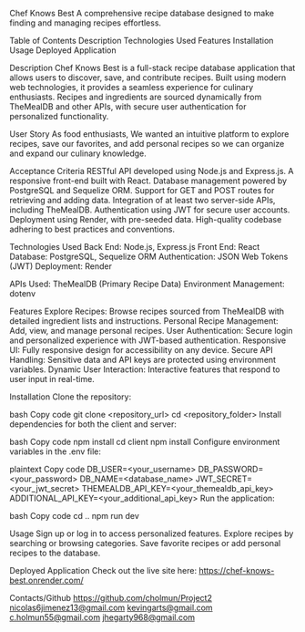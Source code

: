 Chef Knows Best
A comprehensive recipe database designed to make finding and managing recipes effortless.

Table of Contents
Description
Technologies Used
Features
Installation
Usage
Deployed Application

Description
Chef Knows Best is a full-stack recipe database application that allows users to discover, save, and contribute recipes. Built using modern web technologies, it provides a seamless experience for culinary enthusiasts. Recipes and ingredients are sourced dynamically from TheMealDB and other APIs, with secure user authentication for personalized functionality.

User Story
As food enthusiasts, We wanted an intuitive platform to explore recipes, save our favorites, and add personal recipes so we can organize and expand our culinary knowledge.

Acceptance Criteria
RESTful API developed using Node.js and Express.js.
A responsive front-end built with React.
Database management powered by PostgreSQL and Sequelize ORM.
Support for GET and POST routes for retrieving and adding data.
Integration of at least two server-side APIs, including TheMealDB.
Authentication using JWT for secure user accounts.
Deployment using Render, with pre-seeded data.
High-quality codebase adhering to best practices and conventions.

Technologies Used
Back End: Node.js, Express.js
Front End: React
Database: PostgreSQL, Sequelize ORM
Authentication: JSON Web Tokens (JWT)
Deployment: Render

APIs Used:
TheMealDB (Primary Recipe Data)
Environment Management: dotenv

Features
Explore Recipes: Browse recipes sourced from TheMealDB with detailed ingredient lists and instructions.
Personal Recipe Management: Add, view, and manage personal recipes.
User Authentication: Secure login and personalized experience with JWT-based authentication.
Responsive UI: Fully responsive design for accessibility on any device.
Secure API Handling: Sensitive data and API keys are protected using environment variables.
Dynamic User Interaction: Interactive features that respond to user input in real-time.

Installation
Clone the repository:

bash
Copy code
git clone <repository_url>
cd <repository_folder>
Install dependencies for both the client and server:

bash
Copy code
npm install
cd client
npm install
Configure environment variables in the .env file:

plaintext
Copy code
DB_USER=<your_username>
DB_PASSWORD=<your_password>
DB_NAME=<database_name>
JWT_SECRET=<your_jwt_secret>
THEMEALDB_API_KEY=<your_themealdb_api_key>
ADDITIONAL_API_KEY=<your_additional_api_key>
Run the application:

bash
Copy code
cd ..
npm run dev

Usage
Sign up or log in to access personalized features.
Explore recipes by searching or browsing categories.
Save favorite recipes or add personal recipes to the database.

Deployed Application
Check out the live site here: https://chef-knows-best.onrender.com/

Contacts/Github
https://github.com/cholmun/Project2
nicolas6jimenez13@gmail.com 
kevingarts@gmail.com
c.holmun55@gmail.com
jhegarty968@gmail.com


